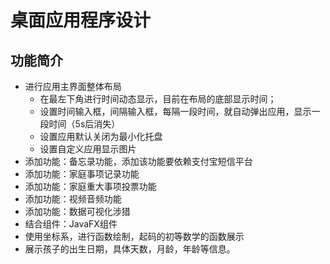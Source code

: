 # 桌面应用程序设计
## 功能简介
+ 进行应用主界面整体布局
  + 在最左下角进行时间动态显示，目前在布局的底部显示时间；
  + 设置时间输入框，间隔输入框，每隔一段时间，就自动弹出应用，显示一段时间（5s后消失）
  + 设置应用默认关闭为最小化托盘
  + 设置自定义应用显示图片
+ 添加功能：备忘录功能，添加该功能要依赖支付宝短信平台
+ 添加功能：家庭事项记录功能
+ 添加功能：家庭重大事项投票功能
+ 添加功能：视频音频功能
+ 添加功能：数据可视化涉猎
+ 结合组件：JavaFX组件
+ 使用坐标系，进行函数绘制，起码的初等数学的函数展示
+ 展示孩子的出生日期，具体天数，月龄，年龄等信息。